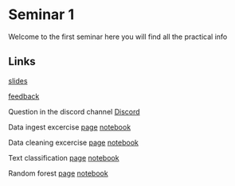 # Seminar 1 #

Welcome to the first seminar here you will find all the practical info

## Links

[slides](https://docs.google.com/presentation/d/1HjVdGYAQcrRKyCV8T2WS6MD6rWGA-7sr3Ubq7a6KCk0/edit?usp=sharing)

[feedback](https://goo.gl/forms/IF0pS0qcJpzTdU642)

Question in the discord channel [Discord](https://discord.gg/tHnkWmu)

Data ingest excercise [page](http://htmlpreview.github.io/?https://github.com/data-science-seminar/Seminars/blob/master/Seminar%201/Data_ingestion.nb.html)
[notebook](https://github.com/data-science-seminar/Seminars/blob/master/Seminar%201/Data_ingestion.Rmd)

Data cleaning excercise [page](http://htmlpreview.github.io/?https://github.com/data-science-seminar/Seminars/blob/master/Seminar%201/Data_cleaning.nb.html)
[notebook](https://github.com/data-science-seminar/Seminars/blob/master/Seminar%201/Data_ingestion.Rmd)

Text classification [page](http://htmlpreview.github.io/?https://github.com/data-science-seminar/Seminars/blob/master/Seminar%201/classify_text.nb.html)
[notebook](https://github.com/data-science-seminar/Seminars/blob/master/Seminar%201/classify_text.Rmd)

Random forest [page](http://htmlpreview.github.io/?https://github.com/data-science-seminar/Seminars/blob/master/Seminar%201/classify_df.nb.html)
[notebook](https://github.com/data-science-seminar/Seminars/blob/master/Seminar%201/classify_df.Rmd)
